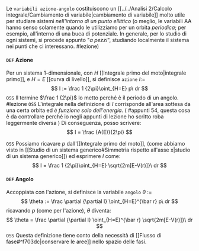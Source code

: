 Le `variabili azione-angolo` costituiscono un [[../../Analisi 2/Calcolo integrale/Cambiamento di variabile|cambiamento di variabile]] molto utile per studiare sistemi _nell'intorno di un punto ellittico_ (o meglio, le variabili AA hanno senso solamente quando le utilizziamo per un orbita _periodica_; per esempio, all'interno di una buca di potenziale. In generale, per lo studio di ogni sistemi, si procede appunto "_a pezzi_", studiando localmente il sistema nei punti che ci interessano. #lezione)

#### `DEF` Azione
Per un sistema 1-dimensionale, con $H$ [[Integrale primo del moto|integrale primo]], e $H=E$ [[curva di livello]],  si definisce `azione` $I :=$
$$
I := \frac 1 {2\pi}\oint_{H=E}
    p\ dr
$$
`OSS` Il termine $\frac 1 {2\pi}$ lo metto perché è il periodo di un angolo. #lezione
`OSS` L'integrale nella definizione di $I$ corrisponde all'area sottesa da una certa orbita ed _è funzione solo dell'energia_. ( #appunti 54, questa cosa è da controllare perché io negli appunti di lezione ho scritto roba leggermente diversa ) Di conseguenza, posso scrivere:
$$
I = \frac {A(E)}{2\pi}
$$

`OSS` Possiamo ricavare $p$ dall'[[Integrale primo del moto]], (come abbiamo visto in [[Studio di un sistema generico#Simmetria rispetto all'asse x|studio di un sistema generico]]) ed esprimere $I$ come:
$$
I = \frac 1 {2\pi}\oint_{H=E}
    \sqrt{2m[E-V(r)]}\ dr
$$

#### `DEF` Angolo
Accoppiata con l'azione, si definisce la variabile `angolo` $\theta$ $:=$
$$
\theta := \frac \partial {\partial I}
\oint_{H=E}^{\bar r}
    p\ dr
$$
ricavando $p$ (come per l'azione), $\theta$ diventa:
$$
\theta = \frac \partial {\partial I}
\oint_{H=E}^{\bar r}
    \sqrt{2m[E-V(r)]}\ dr
$$
`OSS` Questa definizione tiene conto della necessità di [[Flusso di fase#^f703dc|conservare le aree]] nello spazio delle fasi.
